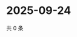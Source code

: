 # 2025-09-24

共 0 条

<!-- BEGIN ZHIHUVIDEO -->
<!-- 最后更新时间 Wed Sep 24 2025 13:11:43 GMT+0800 (China Standard Time) -->

<!-- END ZHIHUVIDEO -->
